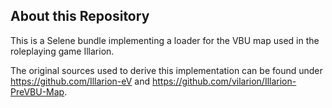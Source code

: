 ## About this Repository

This is a Selene bundle implementing a loader for the VBU map used in the roleplaying game Illarion.

The original sources used to derive this implementation can be found under https://github.com/Illarion-eV and https://github.com/vilarion/Illarion-PreVBU-Map.